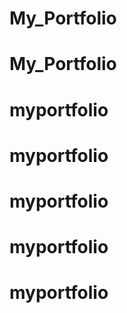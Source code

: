 # My_Portfolio
# My_Portfolio
# myportfolio
# myportfolio
# myportfolio
# myportfolio
# myportfolio
